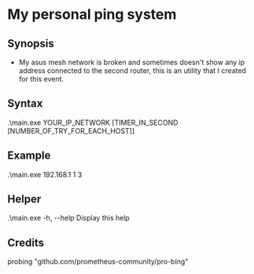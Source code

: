 # My personal ping system
## Synopsis
- My asus mesh network is broken and sometimes doesn't show any ip address connected to the second router, this is an utility that I created for this event.

## Syntax
.\main.exe YOUR_IP_NETWORK  [TIMER_IN_SECOND  [NUMBER_OF_TRY_FOR_EACH_HOST]]

## Example
.\main.exe 192.168.1  1  3

## Helper
.\main.exe -h, --help
    Display this help

## Credits
probing "github.com/prometheus-community/pro-bing"